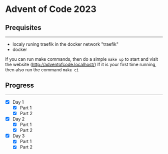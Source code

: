 # Advent of Code 2023
## Prequisites
___
- localy runing traefik in the docker network "traefik"
- docker

If you can run make commands, then do a simple `make up` to start and visit the website (http://adventofcode.localhost/)
If it is your first time running, then also run the command `make ci`

## Progress
___
- [x] Day 1
  - [x] Part 1
  - [x] Part 2
- [x] Day 2
  - [x] Part 1
  - [x] Part 2
- [x] Day 3
  - [x] Part 1
  - [x] Part 2